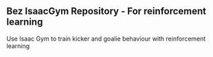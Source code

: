 ## Bez IsaacGym Repository - For reinforcement learning

Use Isaac Gym to train kicker and goalie behaviour with reinforcement learning
